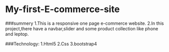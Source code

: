 # My-first-E-commerce-site

###summery
1.This is a responsive one page e-commerce website.
2.In this project,there have a navbar,slider and some product collection like phone and leptop.

###Technology:
1.Html5
2.Css
3.bootstrap4
